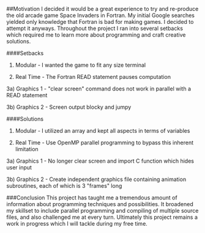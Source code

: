 ##Motivation
  I decided it would be a great experience to try and re-produce the old arcade game Space Invaders in Fortran.  My initial Google searches yielded only knowledge that Fortran is bad for making games.  I decided to attempt it anyways.  Throughout the project I ran into several setbacks which required me to learn more about programming and craft creative solutions.

####Setbacks
1) Modular - I wanted the game to fit any size terminal

2) Real Time - The Fortran READ statement pauses computation

3a) Graphics 1 - "clear screen" command does not work in parallel with a READ statement

3b) Graphics 2 - Screen output blocky and jumpy

####Solutions
1) Modular - I utilized an array and kept all aspects in terms of variables

2) Real Time - Use OpenMP parallel programming to bypass this inherent limitation

3a) Graphics 1 - No longer clear screen and import C function which hides user input

3b) Graphics 2 - Create independent graphics file containing animation subroutines, each of which is 3 "frames" long

###Conclusion
  This project has taught me a tremendous amount of information about programming techniques and possibilities.  It broadened my skillset to include parallel programming and compiling of multiple source files, and also challenged me at every turn.  Ultimately this project remains a work in progress which I will tackle during my free time.
